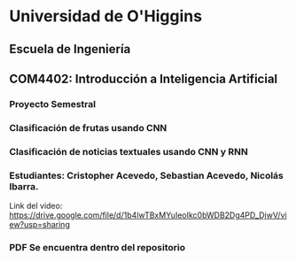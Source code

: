 # Universidad de O'Higgins

## Escuela de Ingeniería
## COM4402: Introducción a Inteligencia Artificial

### **Proyecto Semestral**

### **Clasificación de frutas usando CNN**
### **Clasificación de noticias textuales usando CNN y RNN**

### Estudiantes: Cristopher Acevedo, Sebastian Acevedo, Nicolás Ibarra.
Link del video: https://drive.google.com/file/d/1b4lwTBxMYuIeoIkc0bWDB2Dg4PD_DjwV/view?usp=sharing

### **PDF Se encuentra dentro del repositorio**
